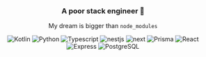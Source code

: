 <div align="center">
  
  ### A poor stack engineer 🥝
  
  My dream is bigger than `node_modules`
  
<img alt="Kotlin" src="https://img.shields.io/badge/Kotlin-B125EA?style=for-the-badge&logo=kotlin&logoColor=white"/>
<img alt="Python" src="https://img.shields.io/badge/Python-FFD43B?style=for-the-badge&logo=python&logoColor=blue"/>
<img alt="Typescript" src="https://img.shields.io/badge/TypeScript-007ACC?style=for-the-badge&logo=typescript&logoColor=white"/>
<img alt="nestjs" src="https://img.shields.io/badge/nestjs-E0234E?style=for-the-badge&logo=nestjs&logoColor=white"/>
<img alt="next" src="https://img.shields.io/badge/next%20js-000000?style=for-the-badge&logo=nextdotjs&logoColor=white"/>
<img alt="Prisma" src="https://img.shields.io/badge/Prisma-3982CE?style=for-the-badge&logo=Prisma&logoColor=white"/>
<img alt="React" src="https://img.shields.io/badge/React-20232A?style=for-the-badge&logo=react&logoColor=61DAFB"/>
<img alt="Express" src="https://img.shields.io/badge/Express%20js-000000?style=for-the-badge&logo=express&logoColor=white"/>
<img alt="PostgreSQL" src="https://img.shields.io/badge/PostgreSQL-316192?style=for-the-badge&logo=postgresql&logoColor=white"/>
 
</div>

